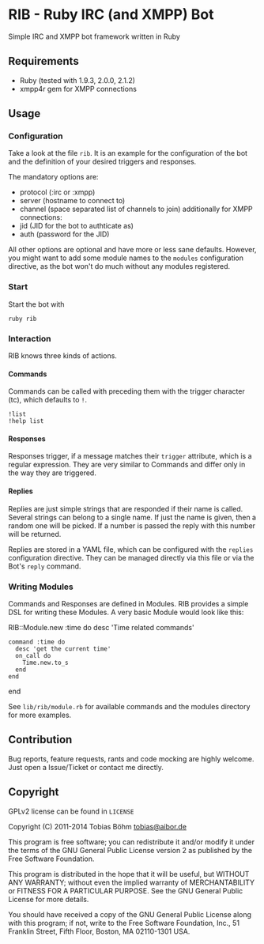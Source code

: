 RIB - Ruby IRC (and XMPP) Bot
=============================

Simple IRC and XMPP bot framework written in Ruby


## Requirements

* Ruby (tested with 1.9.3, 2.0.0, 2.1.2)
* xmpp4r gem for XMPP connections


## Usage

### Configuration

Take a look at the file `rib`. It is an example for the configuration of
the bot and the definition of your desired triggers and responses.

The mandatory options are:

* protocol  (:irc or :xmpp)
* server    (hostname to connect to)
* channel   (space separated list of channels to join)
additionally for XMPP connections:
* jid       (JID for the bot to authticate as)
* auth      (password for the JID)

All other options are optional and have more or less sane defaults.
However, you might want to add some module names to the `modules`
configuration directive, as the bot won't do much without any modules
registered.


### Start

Start the bot with

    ruby rib


### Interaction

RIB knows three kinds of actions.

#### Commands

Commands can be called with preceding them with the trigger character
(tc), which defaults to `!`.

    !list
    !help list


#### Responses

Responses trigger, if a message matches their `trigger` attribute,
which is a regular expression. They are very similar to Commands and
differ only in the way they are triggered.


#### Replies

Replies are just simple strings that are responded if their name is
called. Several strings can belong to a single name. If just the name
is given, then a random one will be picked. If a number is passed the
reply with this number will be returned.

Replies are stored in a YAML file, which can be configured with the
`replies` configuration directive. They can be managed directly via
this file or via the Bot's `reply` command.


### Writing Modules

Commands and Responses are defined in Modules. RIB provides a simple
DSL for writing these Modules. A very basic Module
would look like this:

  RIB::Module.new :time do
    desc 'Time related commands'

    command :time do
      desc 'get the current time'
      on_call do
        Time.new.to_s
      end
    end

  end

See `lib/rib/module.rb` for available commands and the modules directory
for more examples.


## Contribution

Bug reports, feature requests, rants and code mocking are highly
welcome. Just open a Issue/Ticket or contact me directly.


## Copyright

GPLv2 license can be found in `LICENSE`


Copyright (C) 2011-2014    Tobias Böhm <tobias@aibor.de>

This program is free software; you can redistribute it and/or modify
it under the terms of the GNU General Public License version 2 as
published by the Free Software Foundation.

This program is distributed in the hope that it will be useful,
but WITHOUT ANY WARRANTY; without even the implied warranty of
MERCHANTABILITY or FITNESS FOR A PARTICULAR PURPOSE.  See the
GNU General Public License for more details.

You should have received a copy of the GNU General Public License along
with this program; if not, write to the Free Software Foundation, Inc.,
51 Franklin Street, Fifth Floor, Boston, MA 02110-1301 USA.
